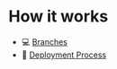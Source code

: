 # How it works

- 💻 [Branches](/docs/contributor/branch.md)
- 🚀 [Deployment Process](/docs/contributor/deployment.md)
